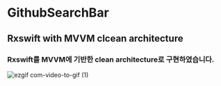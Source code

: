 # GithubSearchBar

## Rxswift with MVVM clcean architecture

### Rxswift를 MVVM에 기반한 clean architecture로 구현하였습니다.

![ezgif com-video-to-gif (1)](https://user-images.githubusercontent.com/52398126/90978358-4be78b00-e588-11ea-89d4-a0871e061c89.gif)

